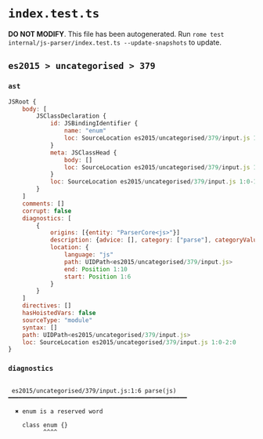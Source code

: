 # `index.test.ts`

**DO NOT MODIFY**. This file has been autogenerated. Run `rome test internal/js-parser/index.test.ts --update-snapshots` to update.

## `es2015 > uncategorised > 379`

### `ast`

```javascript
JSRoot {
	body: [
		JSClassDeclaration {
			id: JSBindingIdentifier {
				name: "enum"
				loc: SourceLocation es2015/uncategorised/379/input.js 1:6-1:10 (enum)
			}
			meta: JSClassHead {
				body: []
				loc: SourceLocation es2015/uncategorised/379/input.js 1:0-1:13
			}
			loc: SourceLocation es2015/uncategorised/379/input.js 1:0-1:13
		}
	]
	comments: []
	corrupt: false
	diagnostics: [
		{
			origins: [{entity: "ParserCore<js>"}]
			description: {advice: [], category: ["parse"], categoryValue: "js", message: ["enum", RAW_MARKUP {value: " is a reserved word"}]}
			location: {
				language: "js"
				path: UIDPath<es2015/uncategorised/379/input.js>
				end: Position 1:10
				start: Position 1:6
			}
		}
	]
	directives: []
	hasHoistedVars: false
	sourceType: "module"
	syntax: []
	path: UIDPath<es2015/uncategorised/379/input.js>
	loc: SourceLocation es2015/uncategorised/379/input.js 1:0-2:0
}
```

### `diagnostics`

```

 es2015/uncategorised/379/input.js:1:6 parse(js) ━━━━━━━━━━━━━━━━━━━━━━━━━━━━━━━━━━━━━━━━━━━━━━━━━━━

  ✖ enum is a reserved word

    class enum {}
          ^^^^


```
